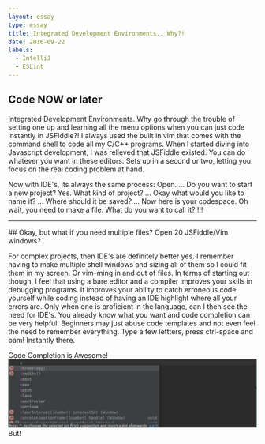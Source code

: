 ```yaml
---
layout: essay
type: essay
title: Integrated Development Environments.. Why?!
date: 2016-09-22
labels:
  - IntelliJ
  - ESLint
---
```

## Code NOW or later
Integrated Development Environments. Why go through the trouble of setting one up and learning all the menu options
when you can just code instantly in JSFiddle?! I always used the built in vim that comes with the command shell to code all
my C/C++ programs. When I started diving into Javascript development, I was relieved that JSFiddle existed. You can do 
whatever you want in these editors. Sets up in a second or two, letting you focus on the real coding problem at hand.

Now with IDE's, its always the same process: Open. ... Do you want to start a new project? Yes. What kind of project? ...
Okay what would you like to name it? ... Where should it be saved? ... Now here is your codespace. Oh wait, you need to
make a file. What do you want to call it? !!!
<hr>
## Okay, but what if you need multiple files? Open 20 JSFiddle/Vim windows?

For complex projects, then IDE's are definitely better yes. I remember having to make multiple shell windows and sizing all of them
so I could fit them in my screen. Or vim-ming in and out of files. In terms of starting out though, I feel that using a bare
editor and a compiler improves your skills in debugging programs.  It improves your ability to catch erroneous code yourself 
while coding instead of having an IDE highlight where all your errors are. Only when one is proficient in the language, can I 
then see the need for IDE's. You already know what you want and code completion can be very helpful. Beginners may just abuse
code templates and not even feel the need to remember everything. Type a few lettters, press ctrl-space and bam! Instantly 
there. 
<div class="ui fluid image">
<div class="ui red ribbon">Code Completion is Awesome!</div>
<img src ="/images/ccomp.png">
</div>
But!
